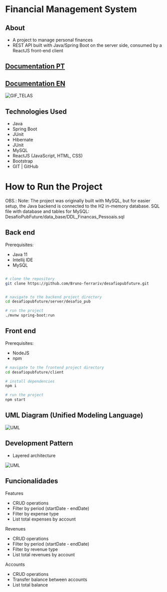 # Financial Management System

## About
- A project to manage personal finances
- REST API built with Java/Spring Boot on the server side, consumed by a ReactJS front-end client

## [Documentation PT](https://github.com/Bruno-ferrariv/desafiopubfuture/blob/main/FinancialManagementSystem_doc.docx)
## [Documentation EN](https://github.com/Bruno-ferrariv/desafiopubfuture/blob/main/FinancialManagementSystem_doc_EN.docx)

![GIF_TELAS](https://github.com/Bruno-ferrariv/desafiopubfuture/blob/main/images/financas_pessoais_gif.gif)

## Technologies Used
- Java
- Spring Boot
- JUnit
- Hibernate
- JUnit
- MySQL
- ReactJS (JavaScript, HTML, CSS)
- Bootstrap
- GIT | GitHub

# How to Run the Project

OBS.: Note: The project was originally built with MySQL, but for easier setup, the Java backend is connected to the H2 in-memory database.
SQL file with database and tables for MySQL: DesafioPubFuture/data_base/DDL_Financas_Pessoais.sql

## Back end
Prerequisites: 
 - Java 11
 - Intellij IDE
 - MySQL

```bash

# clone the repository
git clone https://github.com/Bruno-ferrariv/desafiopubfuture.git


# navigate to the backend project directory
cd desafiopubfuture/server/desafio_pub

# run the project
./mvnw spring-boot:run
```

## Front end
Prerequisites: 
- NodeJS
- npm

```bash
# navigate to the frontend project directory
cd desafiopubfuture/client

# install dependencies
npm i

# run the project
npm start
```
## 

## UML Diagram (Unified Modeling Language)

![UML](https://github.com/Bruno-ferrariv/desafiopubfuture/blob/main/images/UML.PNG)

## Development Pattern
- Layered architecture

![UML](https://github.com/Bruno-ferrariv/desafiopubfuture/blob/main/images/padr%C3%A3o%20camadas.png)

## Funcionalidades

Features
- CRUD operations
- Filter by period (startDate - endDate)
- Filter by expense type
- List total expenses by account

Revenues
- CRUD operations
- Filter by period (startDate - endDate)
- Filter by revenue type
- List total revenues by account

Accounts
- CRUD operations
- Transfer balance between accounts
- List total balance
